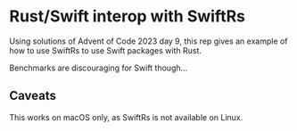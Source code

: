 # Rust/Swift interop with SwiftRs

Using solutions of Advent of Code 2023 day 9, this rep gives an example of
how to use SwiftRs to use Swift packages with Rust.

Benchmarks are discouraging for Swift though...

## Caveats

This works on macOS only, as SwiftRs is not available on Linux.
